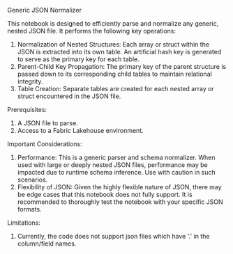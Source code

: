 Generic JSON Normalizer

This notebook is designed to efficiently parse and normalize any generic, nested JSON file. 
It performs the following key operations:

1. Normalization of Nested Structures: Each array or struct within the JSON is extracted into its own table. An artificial hash key is generated to serve as the primary key for each table.
2. Parent-Child Key Propagation: The primary key of the parent structure is passed down to its corresponding child tables to maintain relational integrity.
3. Table Creation: Separate tables are created for each nested array or struct encountered in the JSON file.
   
Prerequisites:
1. A JSON file to parse.
2. Access to a Fabric Lakehouse environment.
   
Important Considerations:
1. Performance: This is a generic parser and schema normalizer. When used with large or deeply nested JSON files, performance may be impacted due to runtime schema inference. Use with caution in such scenarios.
2. Flexibility of JSON: Given the highly flexible nature of JSON, there may be edge cases that this notebook does not fully support. It is recommended to thoroughly test the notebook with your specific JSON formats.

Limitations:
1. Currently, the code does not support json files which have '.' in the column/field names.
